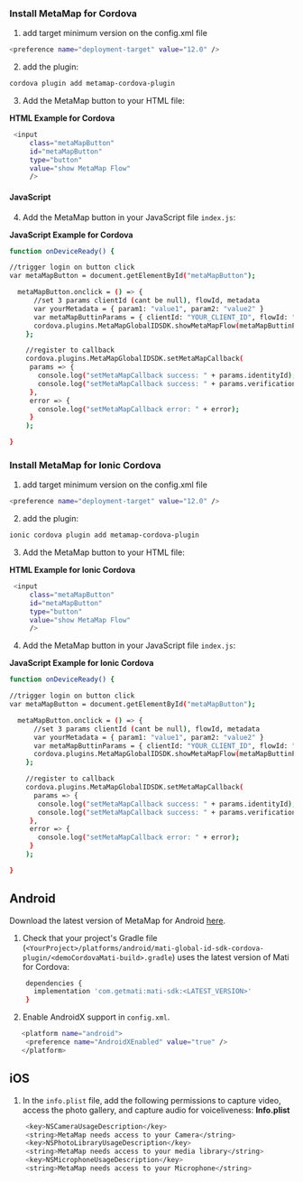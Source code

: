 
### Install MetaMap for Cordova

1. add target minimum version on the  config.xml file
```bash
<preference name="deployment-target" value="12.0" />
```

2. add the plugin:
```bash
cordova plugin add metamap-cordova-plugin
```

3. Add the MetaMap button to your HTML file:

**HTML Example for Cordova**
```bash
 <input
     class="metaMapButton"
     id="metaMapButton"
     type="button"
     value="show MetaMap Flow"
     />
 ```

<a id="cordova-javascript"></a>
#### JavaScript

4. Add the MetaMap button in your JavaScript file `index.js`:

**JavaScript Example for Cordova**

```bash
function onDeviceReady() {

//trigger login on button click
var metaMapButton = document.getElementById("metaMapButton");

  metaMapButton.onclick = () => {
      //set 3 params clientId (cant be null), flowId, metadata
      var yourMetadata = { param1: "value1", param2: "value2" }
      var metaMapButtinParams = { clientId: "YOUR_CLIENT_ID", flowId: "YOUR_FLOW_ID", metadata: yourMetadata }
      cordova.plugins.MetaMapGlobalIDSDK.showMetaMapFlow(metaMapButtinParams)
    };

    //register to callback
    cordova.plugins.MetaMapGlobalIDSDK.setMetaMapCallback(
     params => {
       console.log("setMetaMapCallback success: " + params.identityId);
       console.log("setMetaMapCallback success: " + params.verificationID);
     },
     error => {
       console.log("setMetaMapCallback error: " + error);
     }
    );

}
 ```

### Install MetaMap for Ionic Cordova


1. add target minimum version on the  config.xml file
```bash
<preference name="deployment-target" value="12.0" />
```

2. add the plugin:
```bash
ionic cordova plugin add metamap-cordova-plugin
```

3. Add the MetaMap button to your HTML file:

**HTML Example for Ionic Cordova**
```bash
 <input
     class="metaMapButton"
     id="metaMapButton"
     type="button"
     value="show MetaMap Flow"
     />
 ```


4. Add the MetaMap button in your JavaScript file `index.js`:

**JavaScript Example for Ionic Cordova**

```bash
function onDeviceReady() {

//trigger login on button click
var metaMapButton = document.getElementById("metaMapButton");

  metaMapButton.onclick = () => {
      //set 3 params clientId (cant be null), flowId, metadata
      var yourMetadata = { param1: "value1", param2: "value2" }
      var metaMapButtinParams = { clientId: "YOUR_CLIENT_ID", flowId: "YOUR_FLOW_ID", metadata: yourMetadata }
      cordova.plugins.MetaMapGlobalIDSDK.showMetaMapFlow(metaMapButtinParams)
    };

    //register to callback
    cordova.plugins.MetaMapGlobalIDSDK.setMetaMapCallback(
      params => {
       console.log("setMetaMapCallback success: " + params.identityId);
       console.log("setMetaMapCallback success: " + params.verificationID);
     },
     error => {
       console.log("setMetaMapCallback error: " + error);
     }
    );

}
 ```


## Android

Download the latest version of MetaMap for Android [here](https://search.maven.org/artifact/com.getmati/mati-sdk).

1. Check that your project's Gradle file (`<YourProject>/platforms/android/mati-global-id-sdk-cordova-plugin/<demoCordovaMati-build>.gradle`) uses the latest version of Mati for Cordova:

```bash
    dependencies {
      implementation 'com.getmati:mati-sdk:<LATEST_VERSION>'
    }
  ```

2. Enable AndroidX support in `config.xml`.

```bash
   <platform name="android">
   	<preference name="AndroidXEnabled" value="true" />
   </platform>
   ```

## iOS

1. In the `info.plist` file, add the following permissions to capture video, access the photo gallery, and capture audio for voiceliveness:
   **Info.plist**

```bash
    <key>NSCameraUsageDescription</key>
    <string>MetaMap needs access to your Camera</string>
    <key>NSPhotoLibraryUsageDescription</key>
    <string>MetaMap needs access to your media library</string>
    <key>NSMicrophoneUsageDescription</key>
    <string>MetaMap needs access to your Microphone</string>
   ```
